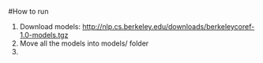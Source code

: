 #How to run

1. Download models:
http://nlp.cs.berkeley.edu/downloads/berkeleycoref-1.0-models.tgz
2. Move all the models into models/ folder
3. 